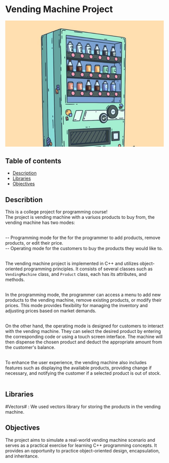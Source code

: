 # Vending Machine Project
![Virtual vending machine (imaginative image)](image.png) <br/>

## Table of contents
- [Description](#Description)
- [Libraries](#Libraries)
- [Objectives](#Objectives)

## Describtion
This is a college project for programming course!<br/>
The project is vending machine with a variuos products to buy from, the vending machine has two modes: <br/><br/>

-- Programming mode for the for the programmer to add products, remove products, or edit their price. <br/>
-- Operating mode for the customers to buy the products they would like to. <br/><br/>

The vending machine project is implemented in C++ and utilizes object-oriented programming principles. It consists of several classes such as `VendingMachine` class, and `Product` class, each has its attributes, and methods. <br/><br/>

In the programming mode, the programmer can access a menu to add new products to the vending machine, remove existing products, or modify their prices. This mode provides flexibility for managing the inventory and adjusting prices based on market demands. <br/><br/>

On the other hand, the operating mode is designed for customers to interact with the vending machine. They can select the desired product by entering the corresponding code or using a touch screen interface. The machine will then dispense the chosen product and deduct the appropriate amount from the customer's balance. <br/><br/>

To enhance the user experience, the vending machine also includes features such as displaying the available products, providing change if necessary, and notifying the customer if a selected product is out of stock. <br/><br/>

## Libraries
#Vectors# : We used vectors library for storing the products in the vending machine. <br/>

## Objectives
The project aims to simulate a real-world vending machine scenario and serves as a practical exercise for learning C++ programming concepts. It provides an opportunity to practice object-oriented design, encapsulation, and inheritance. <br/>

